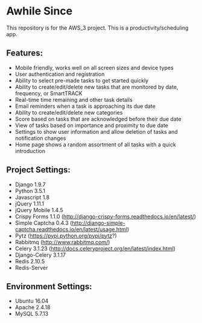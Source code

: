 # Awhile Since

This repository is for the AWS_3 project.  This is a productivity/scheduling app.

## Features:
 +   Mobile friendly, works well on all screen sizes and device types
 +   User authentication and registration
 +   Ability to select pre-made tasks to get started quickly
 +   Ability to create/edit/delete new tasks that are monitored by date, frequency, or SmartTRACK
 +   Real-time time remaining and other task details
 +   Email reminders when a task is approaching its due date
 +   Ability to create/edit/delete new categories
 +   Score based on tasks that are acknowledged before their due date
 +   View of tasks based on importance and proximity to due date
 +   Settings to show user information and allow deletion of tasks and notification changes
 +   Home page shows a random assortment of all tasks with a quick introduction

## Project Settings:
 +   Django 1.9.7
 +   Python 3.5.1
 +   Javascript 1.8
 +   jQuery 1.11.1
 +   jQuery Mobile 1.4.5
 +   Crispy Forms 1.1.0 (http://django-crispy-forms.readthedocs.io/en/latest/)
 +   Simple Captcha 0.4.3 (http://django-simple-captcha.readthedocs.io/en/latest/usage.html)
 +   Pytz (https://pypi.python.org/pypi/pytz?)
 +   Rabbitmq (http://www.rabbitmq.com/)
 +   Celery 3.1.23 (http://docs.celeryproject.org/en/latest/index.html)
 +   Django-Celery 3.1.17
 +   Redis 2.10.5
 +   Redis-Server

## Environment Settings:
 +   Ubuntu 16.04
 +   Apache 2.4.18
 +   MySQL 5.7.13


